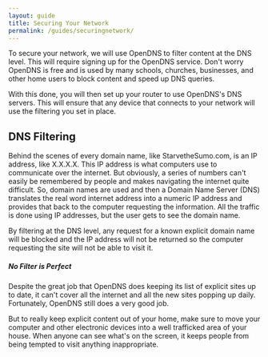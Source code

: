 ```yaml
---
layout: guide
title: Securing Your Network
permalink: /guides/securingnetwork/
---
```


To secure your network, we will use OpenDNS to filter content at the DNS level. This will require signing up for the OpenDNS service. Don't worry OpenDNS is free and is used by many schools, churches, businesses, and other home users to block content and speed up DNS queries.

With this done, you will then set up your router to use OpenDNS's DNS servers. This will ensure that any device that connects to your network will use the filtering you set in place.

## DNS Filtering
Behind the scenes of every domain name, like StarvetheSumo.com, is an IP address, like X.X.X.X. This IP address is what computers use to communicate over the internet. But obviously, a series of numbers can't easily be remembered by people and makes navigating the internet quite difficult. So, domain names are used and then a Domain Name Server (DNS) translates the real word internet address into a numeric IP address and provides that back to the computer requesting the information. All the traffic is done using IP addresses, but the user gets to see the domain name.

By filtering at the DNS level, any request for a known explicit domain name will be blocked and the IP address will not be returned so the computer requesting the site will not be able to visit it.

<div class="tip">
  <h5>No Filter is Perfect</h5>
  <p>Despite the great job that OpenDNS does keeping its list of explicit sites up to date, it can't cover all the internet and all the new sites popping up daily. Fortunately, OpenDNS still does a very good job.</p>
  <p>But to really keep explicit content out of your home, make sure to move your computer and other electronic devices into a well trafficked area of your house. When anyone can see what's on the screen, it keeps people from being tempted to visit anything inappropriate.</p>
</div>